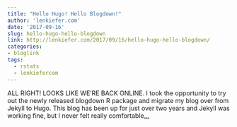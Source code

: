 ```yaml
---
title: "Hello Hugo! Hello Blogdown!"
author: 'lenkiefer.com'
date: '2017-09-16'
slug: hello-hugo-hello-blogdown
link: http://lenkiefer.com/2017/09/16/hello-hugo-hello-blogdown/
categories:
- bloglink
tags:
  - rstats
  - lenkiefercom
---
```


ALL RIGHT! LOOKS LIKE WE’RE BACK ONLINE. I took the opportunity to try out the newly released blogdown R package and migrate my blog over from Jekyll to Hugo. This blog has been up for just over two years and Jekyll was working fine, but I never felt really comfortable[... <i class="fas fa-external-link-alt"></i>](http://lenkiefer.com/2017/09/16/hello-hugo-hello-blogdown/)

